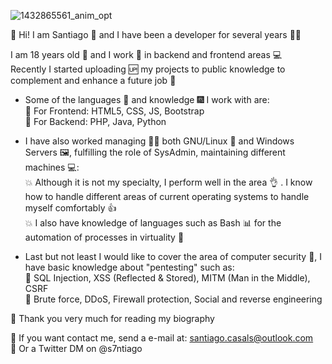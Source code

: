 
![1432865561_anim_opt](https://user-images.githubusercontent.com/77444767/118848173-e4efcc00-b8a4-11eb-9ae0-637f0e6132a5.gif)


👋 Hi! I am Santiago 👨 and I have been a developer for several years 👩‍💻  
  
I am 18 years old 🚫 and I work 🔨 in backend and frontend areas 💻  
Recently I started uploading 🆙 my projects to public knowledge to complement and enhance a future job 🎇  
  
- Some of the languages 🎨 and knowledge 🎆 I work with are:  
  🎊 For Frontend: HTML5, CSS, JS, Bootstrap  
  🎊 For Backend: PHP, Java, Python  
  
- I have also worked managing 🕵️‍♂️ both GNU/Linux 🐧 and Windows Servers 🖼, fulfilling the role of SysAdmin, maintaining different machines 💻:  
  💥 Although it is not my specialty, I perform well in the area 👌 . I know how to handle different areas of current operating systems to handle myself comfortably 👍  
  💥 I also have knowledge of languages such as Bash 📊 for the automation of processes in virtuality 💫  
  
 - Last but not least I would like to cover the area of computer security 👩‍, I have basic knowledge about "pentesting" such as:  
  💢 SQL Injection, XSS (Reflected & Stored), MITM (Man in the Middle), CSRF  
  💢 Brute force, DDoS, Firewall protection, Social and reverse engineering 
  
💛 Thank you very much for reading my biography  
  
💌 If you want contact me, send a e-mail at: santiago.casals@outlook.com  
💌 Or a Twitter DM on @s7ntiago  

